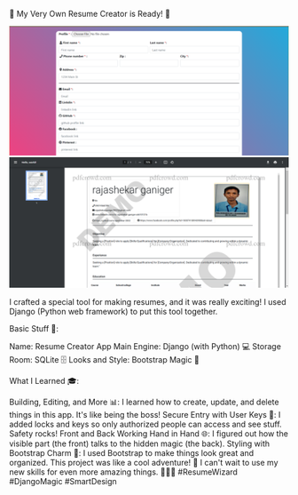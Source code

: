 🚀 My Very Own Resume Creator is Ready! 🚀

![Project Logo](https://github.com/rajashekar-2002/Resume-builder-django/blob/master/resume%20form.png)
![Project Logo](https://github.com/rajashekar-2002/Resume-builder-django/blob/master/output%20pdf.png)



I crafted a special tool for making resumes, and it was really exciting! I used Django (Python web framework) to put this tool together.

Basic Stuff 📄:

Name: Resume Creator App
Main Engine: Django (with Python) 💻
Storage Room: SQLite 🗄️
Looks and Style: Bootstrap Magic 💫

What I Learned 🎓:

Building, Editing, and More 📊:
I learned how to create, update, and delete things in this app. It's like being the boss!
Secure Entry with User Keys 🔐:
I added locks and keys so only authorized people can access and see stuff. Safety rocks!
Front and Back Working Hand in Hand 🌐:
I figured out how the visible part (the front) talks to the hidden magic (the back).
Styling with Bootstrap Charm 🎨:
I used Bootstrap to make things look great and organized.
This project was like a cool adventure! 🚀 I can't wait to use my new skills for even more amazing things. 🧙‍♂️✨ #ResumeWizard #DjangoMagic #SmartDesign


